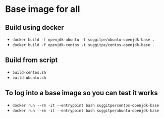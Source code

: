 # Base image for all

## Build using docker
* `docker build -f openjdk-ubuntu -t suggitpe/ubuntu-openjdk-base .`
* `docker build -f openjdk-centos -t suggitpe/centos-openjdk-base .`

## Build from script
* `build-centos.sh`
* `build-ubuntu.sh`

## To log into a base image so you can test it works
* `docker run --rm -it --entrypoint bash suggitpe/centos-openjdk-base`
* `docker run --rm -it --entrypoint bash suggitpe/ubuntu-openjdk-base`
